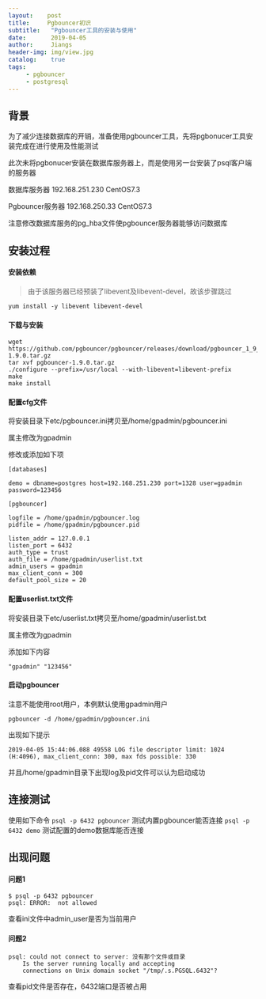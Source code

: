 ```yaml
---
layout:    post
title:     Pgbouncer初识
subtitle:   "Pgbouncer工具的安装与使用"
date:       2019-04-05
author:     Jiangs
header-img: img/view.jpg
catalog:    true
tags:
     - pgbouncer
     - postgresql
---
```


## 背景

为了减少连接数据库的开销，准备使用pgbouncer工具，先将pgbonucer工具安装完成在进行使用及性能测试

此次未将pgbonucer安装在数据库服务器上，而是使用另一台安装了psql客户端的服务器

数据库服务器 192.168.251.230 CentOS7.3

Pgbouncer服务器 192.168.250.33 CentOS7.3

注意修改数据库服务的pg_hba文件使pgbouncer服务器能够访问数据库

## 安装过程

#### 安装依赖

>由于该服务器已经预装了libevent及libevent-devel，故该步骤跳过

`yum install -y libevent libevent-devel`

#### 下载与安装

```
wget https://github.com/pgbouncer/pgbouncer/releases/download/pgbouncer_1_9_0/pgbouncer-1.9.0.tar.gz
tar xvf pgbouncer-1.9.0.tar.gz
./configure --prefix=/usr/local --with-libevent=libevent-prefix
make
make install
```

#### 配置cfg文件

将安装目录下etc/pgbouncer.ini拷贝至/home/gpadmin/pgbouncer.ini

属主修改为gpadmin

修改或添加如下项

```
[databases]

demo = dbname=postgres host=192.168.251.230 port=1328 user=gpadmin password=123456

[pgbouncer]

logfile = /home/gpadmin/pgbouncer.log
pidfile = /home/gpadmin/pgbouncer.pid

listen_addr = 127.0.0.1
listen_port = 6432
auth_type = trust
auth_file = /home/gpadmin/userlist.txt
admin_users = gpadmin
max_client_conn = 300
default_pool_size = 20
```

#### 配置userlist.txt文件

将安装目录下etc/userlist.txt拷贝至/home/gpadmin/userlist.txt

属主修改为gpadmin

添加如下内容

```
"gpadmin" "123456"
```

#### 启动pgbouncer

注意不能使用root用户，本例默认使用gpadmin用户

`pgbouncer -d /home/gpadmin/pgbouncer.ini`

出现如下提示
```
2019-04-05 15:44:06.088 49558 LOG file descriptor limit: 1024 (H:4096), max_client_conn: 300, max fds possible: 330
```
并且/home/gpadmin目录下出现log及pid文件可以认为启动成功

## 连接测试

使用如下命令
`psql -p 6432 pgbouncer` 测试内置pgbouncer能否连接
`psql -p 6432 demo`      测试配置的demo数据库能否连接

## 出现问题

#### 问题1

```
$ psql -p 6432 pgbouncer
psql: ERROR:  not allowed
```
查看ini文件中admin_user是否为当前用户

#### 问题2

```
psql: could not connect to server: 没有那个文件或目录
	Is the server running locally and accepting
	connections on Unix domain socket "/tmp/.s.PGSQL.6432"?
```
查看pid文件是否存在，6432端口是否被占用




